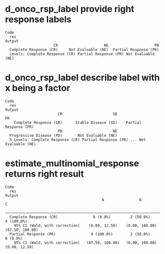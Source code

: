 # d_onco_rsp_label provide right response labels

    Code
      res
    Output
                          CR                     NE                     PR 
      Complete Response (CR)     Not Evaluable (NE)  Partial Response (PR) 
      Levels: Complete Response (CR) Partial Response (PR) Not Evaluable (NE)

# d_onco_rsp_label describe label with x being a factor

    Code
      res
    Output
                            CR                       SD                       PR 
        Complete Response (CR)      Stable Disease (SD)    Partial Response (PR) 
                            PD                       NE 
      Progressive Disease (PD)       Not Evaluable (NE) 
      5 Levels: Complete Response (CR) Partial Response (PR) ... Not Evaluable (NE)

# estimate_multinomial_response returns right result

    Code
      res
    Output
                                                A                B                 C       
      —————————————————————————————————————————————————————————————————————————————————————
      Complete Response (CR)                0 (0.0%)         2 (50.0%)        4 (100.0%)   
        95% CI (Wald, with correction)    (0.00, 12.50)    (0.00, 100.00)   (87.50, 100.00)
      Partial Response (PR)                4 (100.0%)        2 (50.0%)         0 (0.0%)    
        95% CI (Wald, with correction)   (87.50, 100.00)   (0.00, 100.00)    (0.00, 12.50) 

